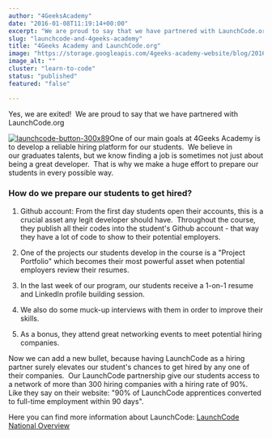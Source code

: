 ```yaml
---
author: "4GeeksAcademy"
date: "2016-01-08T11:19:14+00:00"
excerpt: "We are proud to say that we have partnered with LaunchCode.org"
slug: "launchcode-and-4geeks-academy"
title: "4Geeks Academy and LaunchCode.org"
image: "https://storage.googleapis.com/4geeks-academy-website/blog/2016/01/launchcode-button-300x89.png"
image_alt: ""
cluster: "learn-to-code"
status: "published"
featured: "false"

---
```


Yes, we are exited!  We are proud to say that we have partnered with LaunchCode.org

[![launchcode-button-300x89](https://storage.googleapis.com/4geeks-academy-website/blog/2016/01/launchcode-button-300x89.png)](https://storage.googleapis.com/4geeks-academy-website/blog/2016/01/launchcode-button-300x89.png)One of our main goals at 4Geeks Academy is to develop a reliable hiring platform for our students.  We believe in our graduates talents, but we know finding a job is sometimes not just about being a great developer.  That is why we make a huge effort to prepare our students in every possible way.


### How do we prepare our students to get hired?





 	
  1. Github account: From the first day students open their accounts, this is a crucial asset any legit developer should have.  Throughout the course, they publish all their codes into the student's Github account - that way they have a lot of code to show to their potential employers.

 	
  2. One of the projects our students develop in the course is a "Project Portfolio" which becomes their most powerful asset when potential employers review their resumes.

 	
  3. In the last week of our program, our students receive a 1-on-1 resume and LinkedIn profile building session.

 	
  4. We also do some muck-up interviews with them in order to improve their skills.

 	
  5. As a bonus, they attend great networking events to meet potential hiring companies.


Now we can add a new bullet, because having LaunchCode as a hiring partner surely elevates our student's chances to get hired by any one of their companies.  Our LaunchCode partnership give our students access to a network of more than 300 hiring companies with a hiring rate of 90%.  Like they say on their website: "90% of LaunchCode apprentices converted to full-time employment within 90 days".

Here you can find more information about LaunchCode: [LaunchCode National Overview](https://storage.googleapis.com/4geeks-academy-website/blog/2016/01/National-Overview.pdf)


